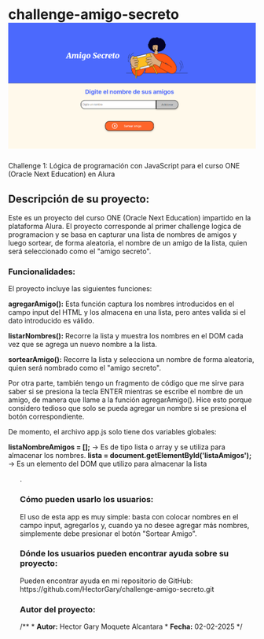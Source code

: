 # challenge-amigo-secreto ![alt text](image-1.png)
Challenge 1: Lógica de programación con JavaScript para el curso ONE (Oracle Next Education) en Alura

<h2>Descripción de su proyecto: </h2>

Este es un proyecto del curso ONE (Oracle Next Education) impartido en la plataforma Alura. El proyecto corresponde al primer challenge logica de programacion y se basa en capturar una lista de nombres de amigos y luego sortear, de forma aleatoria, el nombre de un amigo de la lista, quien será seleccionado como el "amigo secreto".

<h3>Funcionalidades:</h3>
El proyecto incluye las siguientes funciones:

<strong>agregarAmigo():</strong>
Esta función captura los nombres introducidos en el campo input del HTML y los almacena en una lista, pero antes valida si el dato introducido es válido.

<strong>listarNombres():</strong>
Recorre la lista y muestra los nombres en el DOM cada vez que se agrega un nuevo nombre a la lista.

<strong>sortearAmigo():</strong>
Recorre la lista y selecciona un nombre de forma aleatoria, quien será nombrado como el "amigo secreto".

Por otra parte, también tengo un fragmento de código que me sirve para saber si se presiona la tecla ENTER mientras se escribe el nombre de un amigo, de manera que llame a la función </strong>agregarAmigo()</strong>. Hice esto porque considero tedioso que solo se pueda agregar un nombre si se presiona el botón correspondiente.

De momento, el archivo app.js solo tiene dos variables globales:

<strong>listaNombreAmigos = [];</strong> → Es de tipo lista o array y se utiliza para almacenar los nombres.
<strong>lista = document.getElementById('listaAmigos');</strong> → Es un elemento del DOM que utilizo para almacenar la lista <ul>.
<h3>Cómo pueden usarlo los usuarios:</h3>
El uso de esta app es muy simple: basta con colocar nombres en el campo input, agregarlos y, cuando ya no desee agregar más nombres, simplemente debe presionar el botón "Sortear Amigo".

<h3>Dónde los usuarios pueden encontrar ayuda sobre su proyecto:</h3>
Pueden encontrar ayuda en mi repositorio de GitHub:
https://github.com/HectorGary/challenge-amigo-secreto.git

<h3>Autor del proyecto:</h3>
/**
 * <strong>Autor:</strong> Hector Gary Moquete Alcantara
 * <strong>Fecha:</strong> 02-02-2025
 */